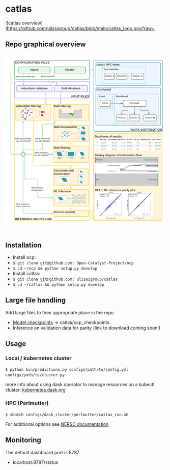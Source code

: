 # catlas
![catlas overview](https://github.com/ulissigroup/catlas/blob/main/catlas_logo.png?raw=

## Repo graphical overview
![catlas overview](https://github.com/ulissigroup/catlas/blob/main/catlas_overview.png?raw=true)

## Installation
 - Install ocp:
  - `$ git clone git@github.com: Open-Catalyst-Project/ocp`
  - `$ cd ~/ocp && python setup.py develop`
 - Install catlas:
  - `$ git clone git@github.com: ulissigroup/catlas`
  - `$ cd ~/catlas && python setup.py develop`

## Large file handling
Add large files to their appropriate place in the repo
 - [Model checkpoints](https://github.com/Open-Catalyst-Project/ocp/blob/main/MODELS.md) -> catlas/ocp_checkpoints
 - Inference on validation data for parity (link to download coming soon!)

## Usage
### Local / kubernetes cluster
`$ python bin/predictions.py configs/path/to/config.yml configs/path/to/cluster.py`

more info about using dask operator to manage resources on a kubectl cluster: [kubernetes.dask.org](https://kubernetes.dask.org/en/latest/operator.html)

### HPC (Perlmutter)
`$ sbatch configs/dask_cluster/perlmutter/catlas_run.sh`

For additional options see [NERSC documentation](https://docs.nersc.gov/jobs/)

## Monitoring
The default dashboard port is 8787
- localhost:8787/status
